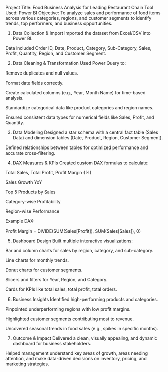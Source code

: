 Project Title: Food Business Analysis for Leading Restaurant Chain
Tool Used: Power BI
Objective: To analyze sales and performance of food items across various categories, regions, and customer segments to identify trends, top performers, and business opportunities.

1. Data Collection & Import
Imported the dataset from Excel/CSV into Power BI.

Data included Order ID, Date, Product, Category, Sub-Category, Sales, Profit, Quantity, Region, and Customer Segment.

2. Data Cleaning & Transformation
Used Power Query to:

Remove duplicates and null values.

Format date fields correctly.

Create calculated columns (e.g., Year, Month Name) for time-based analysis.

Standardize categorical data like product categories and region names.

Ensured consistent data types for numerical fields like Sales, Profit, and Quantity.

3. Data Modeling
Designed a star schema with a central fact table (Sales Data) and dimension tables (Date, Product, Region, Customer Segment).

Defined relationships between tables for optimized performance and accurate cross-filtering.

4. DAX Measures & KPIs
Created custom DAX formulas to calculate:

Total Sales, Total Profit, Profit Margin (%)

Sales Growth YoY

Top 5 Products by Sales

Category-wise Profitability

Region-wise Performance

Example DAX:

Profit Margin = DIVIDE(SUM(Sales[Profit]), SUM(Sales[Sales]), 0)

5. Dashboard Design
Built multiple interactive visualizations:

Bar and column charts for sales by region, category, and sub-category.

Line charts for monthly trends.

Donut charts for customer segments.

Slicers and filters for Year, Region, and Category.

Cards for KPIs like total sales, total profit, total orders.

6. Business Insights
Identified high-performing products and categories.

Pinpointed underperforming regions with low profit margins.

Highlighted customer segments contributing most to revenue.

Uncovered seasonal trends in food sales (e.g., spikes in specific months).

7. Outcome & Impact
Delivered a clean, visually appealing, and dynamic dashboard for business stakeholders.

Helped management understand key areas of growth, areas needing attention, and make data-driven decisions on inventory, pricing, and marketing strategies.
